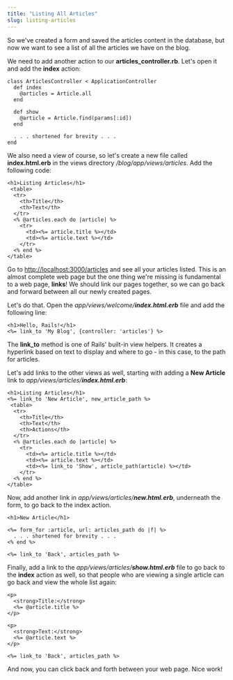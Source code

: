 ```yaml
---
title: "Listing All Articles"
slug: listing-articles
---     
```


So we've created a form and saved the articles content in the database, but now we want to see a list of all the articles we have on the blog. 

We need to add another action to our **articles_controller.rb**. Let's open it and add the **index** action:

```
class ArticlesController < ApplicationController
  def index
    @articles = Article.all
  end
  
  def show
    @article = Article.find(params[:id])
  end
  
  . . . shortened for brevity . . .
end
```

We also need a view of course, so let's create a new file called **index.html.erb** in the views directory */blog/app/views/articles*. Add the following code:

```
<h1>Listing Articles</h1>
 <table>
  <tr>
    <th>Title</th>
    <th>Text</th>
  </tr>
  <% @articles.each do |article| %>
    <tr>
      <td><%= article.title %></td>
      <td><%= article.text %></td>
    </tr>
  <% end %>
</table>
```

Go to [http://localhost:3000/articles](http://localhost:3000/articles) and see all your articles listed. This is an almost complete web page but the one thing we're missing is fundamental to a web page, **links**! We should link our pages together, so we can go back and forward between all our newly created pages.

Let's do that. Open the *app/views/welcome/__index.html.erb__* file and add the following line:

```
<h1>Hello, Rails!</h1>
<%= link_to 'My Blog', {controller: 'articles'} %>
```

The **link_to** method is one of Rails' built-in view helpers. It creates a hyperlink based on text to display and where to go - in this case, to the path for articles.

Let's add links to the other views as well, starting with adding a **New Article** link to *app/views/articles/__index.html.erb__*:

```
<h1>Listing Articles</h1>
<%= link_to 'New Article', new_article_path %>
 <table>
  <tr>
    <th>Title</th>
    <th>Text</th>
    <th>Actions</th>
  </tr>
  <% @articles.each do |article| %>
    <tr>
      <td><%= article.title %></td>
      <td><%= article.text %></td>
      <td><%= link_to 'Show', article_path(article) %></td>
    </tr>
  <% end %>
</table>
```

Now, add another link in *app/views/articles/__new.html.erb__*, underneath the form, to go back to the index action.

```
<h1>New Article</h1>

<%= form_for :article, url: articles_path do |f| %>
  . . . shortened for brevity . . .
<% end %>

<%= link_to 'Back', articles_path %>
```

Finally, add a link to the *app/views/articles/__show.html.erb__* file to go back to the **index** action as well, so that people who are viewing a single article can go back and view the whole list again:

```
<p>
  <strong>Title:</strong>
  <%= @article.title %>
</p>
 
<p>
  <strong>Text:</strong>
  <%= @article.text %>
</p>

<%= link_to 'Back', articles_path %>
```

And now, you can click back and forth between your web page. Nice work!
